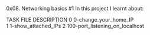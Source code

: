 0x08. Networking basics #1
In this project I learnt about:

TASK	FILE	DESCRIPTION
0	0-change_your_home_IP	
1	1-show_attached_IPs	
2	100-port_listening_on_localhost	
